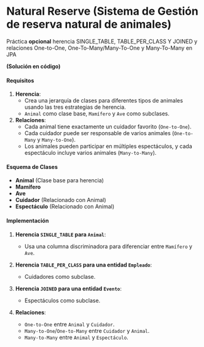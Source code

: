 # Natural Reserve (Sistema de Gestión de reserva natural de animales)

Práctica **opcional** herencia SINGLE_TABLE, TABLE_PER_CLASS Y JOINED y relaciones One-to-One, One-To-Many/Many-To-One y Many-To-Many en JPA

**(Solución en código)**

#### Requisitos
1. **Herencia**:
    - Crea una jerarquía de clases para diferentes tipos de animales usando las tres estrategias de herencia.
    - `Animal` como clase base, `Mamífero` y `Ave` como subclases.
2. **Relaciones**:
    - Cada animal tiene exactamente un cuidador favorito (`One-to-One`).
    - Cada cuidador puede ser responsable de varios animales (`One-to-Many` y `Many-to-One`).
    - Los animales pueden participar en múltiples espectáculos, y cada espectáculo incluye varios animales (`Many-to-Many`).

#### Esquema de Clases
- **Animal** (Clase base para herencia)
- **Mamífero**
- **Ave**
- **Cuidador** (Relacionado con Animal)
- **Espectáculo** (Relacionado con Animal)

#### Implementación

1. **Herencia `SINGLE_TABLE` para `Animal`**:
    - Usa una columna discriminadora para diferenciar entre `Mamífero` y `Ave`.

2. **Herencia `TABLE_PER_CLASS` para una entidad `Empleado`**:
    - Cuidadores como subclase.

3. **Herencia `JOINED` para una entidad `Evento`**:
    - Espectáculos como subclase.

4. **Relaciones**:
    - `One-to-One` entre `Animal` y `Cuidador`.
    - `Many-to-One`/`One-to-Many` entre `Cuidador` y `Animal`.
    - `Many-to-Many` entre `Animal` y `Espectáculo`.
